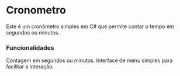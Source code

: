 # Cronometro

Este é um cronômetro simples em C# que permite contar o tempo em segundos ou minutos. 

### Funcionalidades
Contagem em segundos ou minutos.
Interface de menu simples para facilitar a interação.
